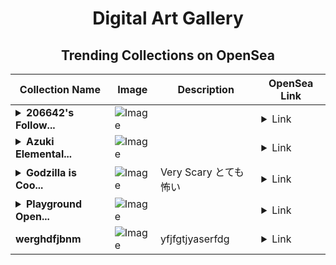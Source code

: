 <div align="center">

# Digital Art Gallery

## Trending Collections on OpenSea

| Collection Name                       | Image                                                                                     | Description                       | OpenSea Link                                                                                          |
|---------------------------------------|-------------------------------------------------------------------------------------------|-----------------------------------|--------------------------------------------------------------------------------------------------------|
| **<details><summary>206642's Follow...</summary>206642's Follower</details>** | ![Image](https://i.seadn.io/s/raw/files/19f9f090920392cc3650cbdf4361755b.png?w=500&auto=format?w=200&auto=format) |  | <details><summary>Link</summary>[206642's Follower](https://opensea.io/collection/206642-s-follower)</details> |
| **<details><summary>Azuki Elemental...</summary>Azuki Elemental Beans</details>** | ![Image](https://i.seadn.io/s/raw/files/d0541b6eb9d935724e3118b62d145dc9.gif?w=500&auto=format?w=200&auto=format) |  | <details><summary>Link</summary>[Azuki Elemental Beans](https://opensea.io/collection/azuki-elemental-beans-5)</details> |
| **<details><summary>Godzilla is Coo...</summary>Godzilla is Cooming</details>** | ![Image](https://i.seadn.io/s/raw/files/065cfa0e441962e09e20147a08e7cbbb.gif?w=500&auto=format?w=200&auto=format) | Very Scary  とても怖い | <details><summary>Link</summary>[Godzilla is Cooming](https://opensea.io/collection/godzilla-is-cooming)</details> |
| **<details><summary>Playground Open...</summary>Playground Open Ticketing Ecosystem Event 12000</details>** | ![Image](https://i.seadn.io/s/raw/files/ad4b567b5e819f5eb9dc8588aeb6896f.png?w=500&auto=format?w=200&auto=format) |  | <details><summary>Link</summary>[Playground Open Ticketing Ecosystem Event 12000](https://opensea.io/collection/playground-open-ticketing-ecosystem-event-12000)</details> |
| **werghdfjbnm** | ![Image](https://i.seadn.io/s/raw/files/c4817ddc0a04958b0c09f5d3666382f3.jpg?w=500&auto=format?w=200&auto=format) | yfjfgtjyaserfdg | <details><summary>Link</summary>[werghdfjbnm](https://opensea.io/collection/werghdfjbnm)</details> |

</div>